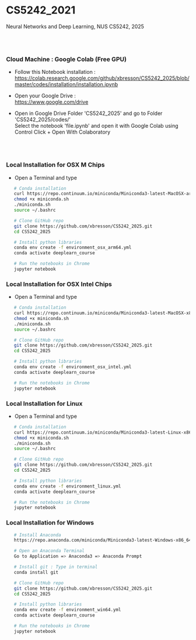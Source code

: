 # CS5242_2021
Neural Networks and Deep Learning, NUS CS5242, 2025


<br><br>


### Cloud Machine : Google Colab (Free GPU)

* Follow this Notebook installation :<br>
https://colab.research.google.com/github/xbresson/CS5242_2025/blob/master/codes/installation/installation.ipynb

* Open your Google Drive :<br>
https://www.google.com/drive

* Open in Google Drive Folder 'CS5242_2025' and go to Folder 'CS5242_2025/codes/'<br>
Select the notebook 'file.ipynb' and open it with Google Colab using Control Click + Open With Colaboratory



<br><br>

### Local Installation for OSX M Chips

* Open a Terminal and type


```sh
   # Conda installation
   curl https://repo.continuum.io/miniconda/Miniconda3-latest-MacOSX-arm64.sh -o miniconda.sh -J -L -k # OSX M
   chmod +x miniconda.sh
   ./miniconda.sh
   source ~/.bashrc

   # Clone GitHub repo
   git clone https://github.com/xbresson/CS5242_2025.git
   cd CS5242_2025

   # Install python libraries
   conda env create -f environment_osx_arm64.yml
   conda activate deeplearn_course

   # Run the notebooks in Chrome
   jupyter notebook
   ```


### Local Installation for OSX Intel Chips 

* Open a Terminal and type


```sh
   # Conda installation
   curl https://repo.continuum.io/miniconda/Miniconda3-latest-MacOSX-x86_64.sh -o miniconda.sh -J -L -k # OSX Intel
   chmod +x miniconda.sh
   ./miniconda.sh
   source ~/.bashrc

   # Clone GitHub repo
   git clone https://github.com/xbresson/CS5242_2025.git
   cd CS5242_2025

   # Install python libraries
   conda env create -f environment_osx_intel.yml
   conda activate deeplearn_course

   # Run the notebooks in Chrome
   jupyter notebook
   ```


### Local Installation for Linux

* Open a Terminal and type


```sh
   # Conda installation
   curl https://repo.continuum.io/miniconda/Miniconda3-latest-Linux-x86_64.sh -o miniconda.sh -J -L -k # Linux
   chmod +x miniconda.sh
   ./miniconda.sh
   source ~/.bashrc

   # Clone GitHub repo
   git clone https://github.com/xbresson/CS5242_2025.git
   cd CS5242_2025

   # Install python libraries
   conda env create -f environment_linux.yml
   conda activate deeplearn_course

   # Run the notebooks in Chrome
   jupyter notebook
   ```




### Local Installation for Windows 

```sh
   # Install Anaconda 
   https://repo.anaconda.com/miniconda/Miniconda3-latest-Windows-x86_64.exe

   # Open an Anaconda Terminal 
   Go to Application => Anaconda3 => Anaconda Prompt 

   # Install git : Type in terminal
   conda install git 

   # Clone GitHub repo
   git clone https://github.com/xbresson/CS5242_2025.git
   cd CS5242_2025

   # Install python libraries
   conda env create -f environment_win64.yml
   conda activate deeplearn_course

   # Run the notebooks in Chrome
   jupyter notebook
   ```






<br><br><br><br><br><br>
